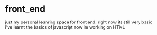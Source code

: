 # front_end
just my personal leanring space for front end. 
right now its still very basic
i've learnt the basics of javascript
now im working on HTML 
